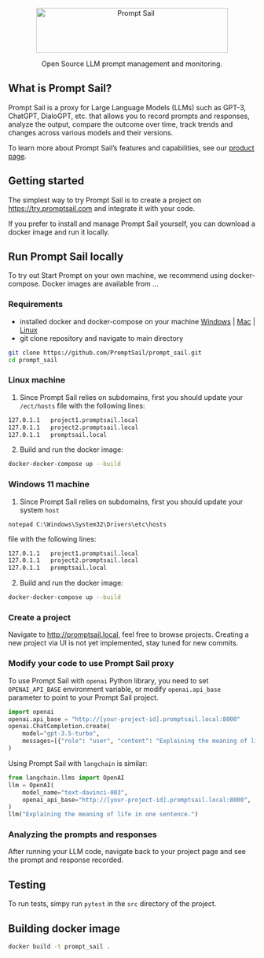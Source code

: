 <p align="center">
  <p align="center">
    <a href="https://promptsail.com/?utm_source=github&utm_medium=logo" target="_blank">
      <img src="https://bucket.mlcdn.com/a/1777/1777896/images/c2ba3a2cf624d3343a98cbb35f1d02dd373d8000.png" alt="Prompt Sail" width="390" height="91">
    </a>
  </p>
  <p align="center">
    Open Source LLM prompt management and monitoring.
  </p>
</p>

## What is Prompt Sail?

Prompt Sail is a proxy for Large Language Models (LLMs) such as GPT-3, ChatGPT, DialoGPT, etc. 
that allows you to record prompts and responses, analyze the output, compare the outcome over time, 
track trends and changes across various models and their versions.

To learn more about Prompt Sail’s features and capabilities, see our [product page](https://promptsail.com/).

## Getting started

The simplest way to try Prompt Sail is to create a project on https://try.promptsail.com and integrate it with 
your code.

If you prefer to install and manage Prompt Sail yourself, you can download a docker image and run it locally.

## Run Prompt Sail locally

To try out Start Prompt on your own machine, we recommend using docker-compose. Docker images are available from ...

### Requirements

* installed docker and docker-compose on your machine [Windows](https://docs.docker.com/docker-for-windows/install/) | [Mac](https://docs.docker.com/docker-for-mac/install/) | [Linux](https://docs.docker.com/engine/install/ubuntu/)
* git clone repository and navigate to main directory
```bash
git clone https://github.com/PromptSail/prompt_sail.git
cd prompt_sail
```



### Linux machine

1. Since Prompt Sail relies on subdomains, first you should update your `/ect/hosts` file with the following lines:

```bash
127.0.1.1	project1.promptsail.local
127.0.1.1	project2.promptsail.local
127.0.1.1	promptsail.local
```
2. Build and run the docker image:

```bash
docker-docker-compose up --build
```


### Windows 11 machine

1. Since Prompt Sail relies on subdomains, first you should update your system  `host` 
```
notepad C:\Windows\System32\Drivers\etc\hosts
```
file with the following lines:


```bash
127.0.1.1	project1.promptsail.local
127.0.1.1	project2.promptsail.local
127.0.1.1	promptsail.local
```


2. Build and run the docker image:

```bash
docker-docker-compose up --build
```




### Create a project

Navigate to http://promptsail.local, feel free to browse projects. 
Creating a new project via UI is not yet implemented, stay tuned for new commits.

### Modify your code to use Prompt Sail proxy

To use Prompt Sail with `openai` Python library, you need to set `OPENAI_API_BASE` environment variable, or
modify `openai.api_base` parameter to point to your Prompt Sail project.
```python
import openai        
openai.api_base = "http://[your-project-id].promptsail.local:8000"
openai.ChatCompletion.create(
    model="gpt-3.5-turbo",
    messages=[{"role": "user", "content": "Explaining the meaning of life in one sentence."}],
)
```

Using Prompt Sail with `langchain` is similar:
```python
from langchain.llms import OpenAI
llm = OpenAI(
    model_name="text-davinci-003",
    openai_api_base="http://[your-project-id].promptsail.local:8000",
)
llm("Explaining the meaning of life in one sentence.")
```

### Analyzing the prompts and responses

After running your LLM code, navigate back to your project page and see the prompt and response recorded.

## Testing

To run tests, simpy run `pytest` in the `src` directory of the project.

## Building docker image

```bash
docker build -t prompt_sail .
```